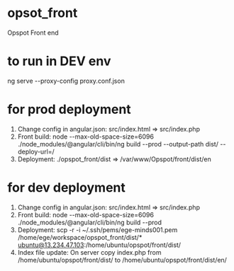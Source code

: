 # opsot_front
Opspot Front end

# to run in DEV env
ng serve --proxy-config proxy.conf.json

# for prod deployment
1. Change config in angular.json: src/index.html => src/index.php
2. Front build: node --max-old-space-size=6096 ./node_modules/@angular/cli/bin/ng build --prod --output-path dist/ --deploy-url=/
3. Deployment: ./opspot_front/dist => /var/www/Opspot/front/dist/en

# for dev deployment
1. Change config in angular.json: src/index.html => src/index.php
1. Front build: node --max-old-space-size=6096 ./node_modules/@angular/cli/bin/ng build --prod
2. Deployment: scp -r -i ~/.ssh/pems/ege-minds001.pem /home/ege/workspace/opspot_front/dist/* ubuntu@13.234.47.103:/home/ubuntu/opspot/front/dist/
3. Index file update: On server copy index.php from /home/ubuntu/opspot/front/dist/ to /home/ubuntu/opspot/front/dist/en/
